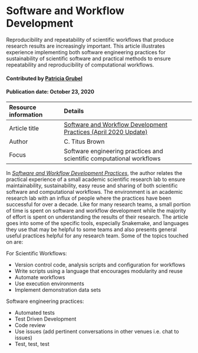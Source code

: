 
# Software and Workflow Development

<!-- deck text start -->
Reproducibility and repeatability of scientific workflows that produce
research results are increasingly important. This article illustrates
experience implementing both software engineering practices for sustainability
of scientific software and practical methods to ensure repeatability and
reproducibility of computational workflows.

<!-- deck text end -->

#### Contributed by [Patricia Grubel](https://github.com/pagrubel "Patricia Grubel Github Profile")
#### Publication date: October 23, 2020

Resource information | Details
:--- | :---
Article title  | [Software and Workflow Development Practices (April 2020 Update)](http://ivory.idyll.org/blog/2020-software-and-workflow-dev-practices.html)
Author | C. Titus Brown 
Focus | Software engineering practices and scientific computational workflows

In *[Software and Workflow Development Practices](http://ivory.idyll.org/blog/2020-software-and-workflow-dev-practices.html)*,
the author relates the practical experience of a small academic scientific
research lab to ensure maintainability, sustainability, easy reuse and sharing
of both scientific software and computational workflows. The environment is an
academic research lab with an influx of people where the practices have been
successful for over a decade.  Like for many research teams, a small portion of
time is spent on software and workflow development while the majority of effort
is spent on understanding the results of their research. The article goes into
some of the specific tools, especially Snakemake, and languages they use that
may be helpful to some teams and also presents general useful practices helpful
for any research team. Some of the topics touched on are:

For Scientific Workflows:

 -  Version control code, analysis scripts and configuration for workflows
 -  Write scripts using a language that encourages modularity and reuse
 -  Automate workflows
 -  Use execution environments
 -  Implement demonstration data sets

Software engineering practices: 
 - Automated tests
 - Test Driven Development
 - Code review
 - Use issues (add pertinent conversations in other venues i.e. chat to issues)
 - Test, test, test


<!---
Publish: yes 
Categories: Planning, Reliability
Topics: Reproducibility, Software Engineering, Testing, Python
--->

